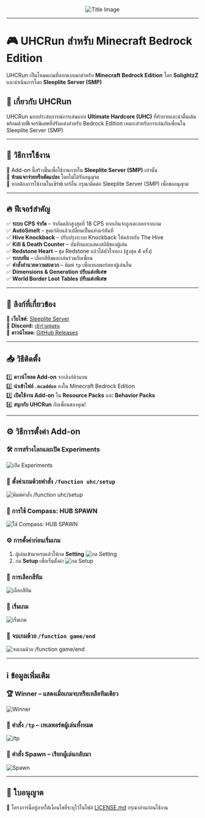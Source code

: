 <p align="center">
    <img src="https://github.com/SolightzZ/Project_UHC_RUN/blob/main/img/title.png" alt="Title Image">
</p>

---

# 🎮 UHCRun สำหรับ Minecraft Bedrock Edition

UHCRun เป็นโหมดเกมที่ออกแบบมาสำหรับ **Minecraft Bedrock Edition** โดย **SolightzZ** และดำเนินการโดย **Sleeplite Server (SMP)**

## 📌 เกี่ยวกับ UHCRun

UHCRun มอบประสบการณ์การเล่นแบบ **Ultimate Hardcore (UHC)** ที่ท้าทายและน่าตื่นเต้น พร้อมด้วยฟีเจอร์พิเศษที่ปรับแต่งสำหรับ Bedrock Edition เหมาะสำหรับการเล่นกับเพื่อนใน Sleeplite Server (SMP)

---

## 🚀 วิธีการใช้งาน

🔹 Add-on นี้สร้างขึ้นเพื่อใช้งานภายใน **Sleeplite Server (SMP)** เท่านั้น  
🔹 **ห้ามแจกจ่ายหรือดัดแปลง** โดยไม่ได้รับอนุญาต  
🔹 หากต้องการใช้งานในเซิร์ฟเวอร์อื่น กรุณาติดต่อ Sleeplite Server (SMP) เพื่อขออนุญาต

---

## 🔥 ฟีเจอร์สำคัญ

✅ **ระบบ CPS จำกัด** – จำกัดคลิกสูงสุดที่ 18 CPS หากเกินจะถูกเตะออกจากเกม  
✅ **AutoSmelt** – ขุดแร่ดิบแล้วเปลี่ยนเป็นแท่งแร่ทันที  
✅ **Hive Knockback** – ปรับปรุงระบบ Knockback ให้คล้ายกับ The Hive  
✅ **Kill & Death Counter** – บันทึกและแสดงสถิติของผู้เล่น  
✅ **Redstone Heart** – ขุด Redstone แล้วได้หัวใจทอง (สูงสุด 4 ครั้ง)  
✅ **ระบบทีม** – เลือกสีทีมและเล่นร่วมกับเพื่อน  
✅ **คำสั่งอำนวยความสะดวก** – พิมพ์ `tp` เพื่อเทเลพอร์ตหาผู้เล่นอื่น  
✅ **Dimensions & Generation ปรับแต่งพิเศษ**  
✅ **World Border  Loot Tables ปรับแต่งพิเศษ**

---

## 🔗 ลิงก์ที่เกี่ยวข้อง

🔸 **เว็บไซต์:** [Sleeplite Server](https://solightzz.gitbook.io/sleeplite)  
🔸 **Discord:** [เข้าร่วมชุมชน](https://discord.com/invite/gtqfbmvTJK)  
🔸 **ดาวน์โหลด:** [GitHub Releases](https://github.com/SolightzZ/Project_UHC_RUN/releases)

---

## 📥 วิธีติดตั้ง

1️⃣ **ดาวน์โหลด Add-on** จากลิงก์ด้านบน  
2️⃣ **นำเข้าไฟล์ `.mcaddon`** ลงใน Minecraft Bedrock Edition  
3️⃣ **เปิดใช้งาน Add-on** ใน **Resource Packs** และ **Behavior Packs**  
4️⃣ **สนุกกับ UHCRun** กับเพื่อนของคุณ!

---

## ⚙️ วิธีการตั้งค่า Add-on

### 🛠 การสร้างโลกและเปิด Experiments
<img src="https://github.com/SolightzZ/Project_UHC_RUN/blob/main/img/Screenshot%20(2138).png" alt="เปิด Experiments">

### 🔧 ตั้งค่าเกมด้วยคำสั่ง `/function uhc/setup`
<img src="https://github.com/SolightzZ/Project_UHC_RUN/blob/main/img/Screenshot%20(2120).png" alt="พิมพ์คำสั่ง /function uhc/setup">

### 🧭 การใช้ Compass: HUB SPAWN
<img src="https://github.com/SolightzZ/Project_UHC_RUN/blob/main/img/Screenshot%20(2132).png" alt="ใช้ Compass: HUB SPAWN">

### ⚙️ การตั้งค่าก่อนเริ่มเกม
1. ผู้เล่นเข้ามาครบแล้วให้กด **Setting**
   <img src="https://github.com/SolightzZ/Project_UHC_RUN/blob/main/img/Screenshot%20(2123).png" alt="กด Setting">
2. กด **Setup** เพื่อเริ่มตั้งค่า
   <img src="https://github.com/SolightzZ/Project_UHC_RUN/blob/main/img/Screenshot%20(2124).png" alt="กด Setup">

### 🔹 การเลือกสีทีม
<img src="https://github.com/SolightzZ/Project_UHC_RUN/blob/main/img/Screenshot%20(2125).png" alt="เลือกสีทีม">

### 🏁 เริ่มเกม
<img src="https://github.com/SolightzZ/Project_UHC_RUN/blob/main/img/Screenshot%20(2133).png" alt="เริ่มเกม">

### 🛑 จบเกมด้วย `/function game/end`
<img src="https://github.com/SolightzZ/Project_UHC_RUN/blob/main/img/Screenshot%20(2134).png" alt="จบเกมด้วย /function game/end">

---

## ℹ️ ข้อมูลเพิ่มเติม

### 🏆 Winner – แสดงเมื่อเกมจบหรือเหลือทีมเดียว
<img src="https://github.com/SolightzZ/Project_UHC_RUN/blob/main/img/Screenshot%20(2127).png" alt="Winner">

### 🔄 คำสั่ง `/tp` – เทเลพอร์ตผู้เล่นทั้งหมด
<img src="https://github.com/SolightzZ/Project_UHC_RUN/blob/main/img/Screenshot%20(2129).png" alt="/tp">

### 🚀 คำสั่ง Spawn – เรียกผู้เล่นกลับมา
<img src="https://github.com/SolightzZ/Project_UHC_RUN/blob/main/img/Screenshot%20(2128).png" alt="Spawn">

---

## 📜 ใบอนุญาต

🔖 โครงการนี้อยู่ภายใต้เงื่อนไขที่ระบุไว้ในไฟล์ [LICENSE.md](./LICENSE.md) กรุณาอ่านก่อนใช้งาน
